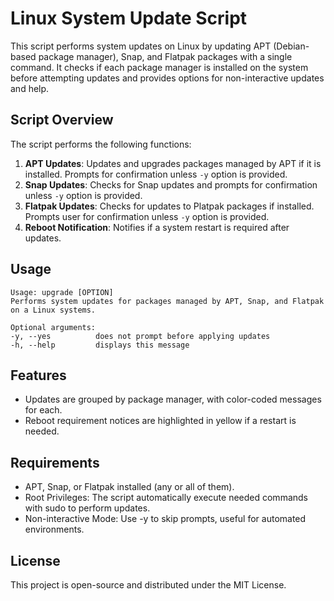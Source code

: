 # Linux System Update Script

This script performs system updates on Linux by updating APT (Debian-based package manager), Snap, and Flatpak packages with a single command. It checks if each package manager is installed on the system before attempting updates and provides options for non-interactive updates and help.

## Script Overview

The script performs the following functions:
1. **APT Updates**: Updates and upgrades packages managed by APT if it is installed. Prompts for confirmation unless `-y` option is provided. 
2. **Snap Updates**: Checks for Snap updates and prompts for confirmation unless `-y` option is provided.
3. **Flatpak Updates**: Checks for updates to Platpak packages if installed. Prompts user for confirmation unless `-y` option is provided.
4. **Reboot Notification**: Notifies if a system restart is required after updates.

## Usage

```
Usage: upgrade [OPTION]
Performs system updates for packages managed by APT, Snap, and Flatpak on a Linux systems.

Optional arguments:
-y, --yes          does not prompt before applying updates
-h, --help         displays this message
```

## Features
- Updates are grouped by package manager, with color-coded messages for each.
- Reboot requirement notices are highlighted in yellow if a restart is needed.

## Requirements
- APT, Snap, or Flatpak installed (any or all of them).
- Root Privileges: The script automatically execute needed commands with sudo to perform updates.
- Non-interactive Mode: Use -y to skip prompts, useful for automated environments.

## License
This project is open-source and distributed under the MIT License.
